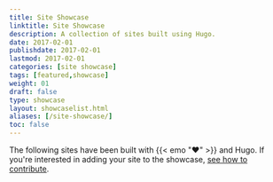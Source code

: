 ```yaml
---
title: Site Showcase
linktitle: Site Showcase
description: A collection of sites built using Hugo.
date: 2017-02-01
publishdate: 2017-02-01
lastmod: 2017-02-01
categories: [site showcase]
tags: [featured,showcase]
weight: 01
draft: false
type: showcase
layout: showcaselist.html
aliases: [/site-showcase/]
toc: false
---
```


The following sites have been built with {{< emo ":heart:" >}} and Hugo. If you're interested in adding your site to the showcase, [see how to contribute][addshowcase].


[addshowcase]: /contribute/documentation/#adding-to-the-showcase